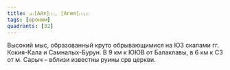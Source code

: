 ```yaml
---
title: ⒜[Айя]⒯, [Агия]⒯⒵
tags: [ороним]
quadrants: [З2]
---
```


Высокий мыс, образованный круто обрывающимися на ЮЗ скалами гг. Кокия-Кала и
Самналых-Бурун. В 9 км к ЮЮВ от Балаклавы, в 6 км к СЗ от м. Сарыч – вблизи
известны руины срв церкви.
